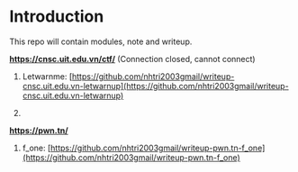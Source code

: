 # Introduction

This repo will contain modules, note and writeup.

**https://cnsc.uit.edu.vn/ctf/** (Connection closed, cannot connect)

1. Letwarnme: [https://github.com/nhtri2003gmail/writeup-cnsc.uit.edu.vn-letwarnup](https://github.com/nhtri2003gmail/writeup-cnsc.uit.edu.vn-letwarnup)

2. 

**https://pwn.tn/**

1. f_one: [https://github.com/nhtri2003gmail/writeup-pwn.tn-f_one](https://github.com/nhtri2003gmail/writeup-pwn.tn-f_one)
